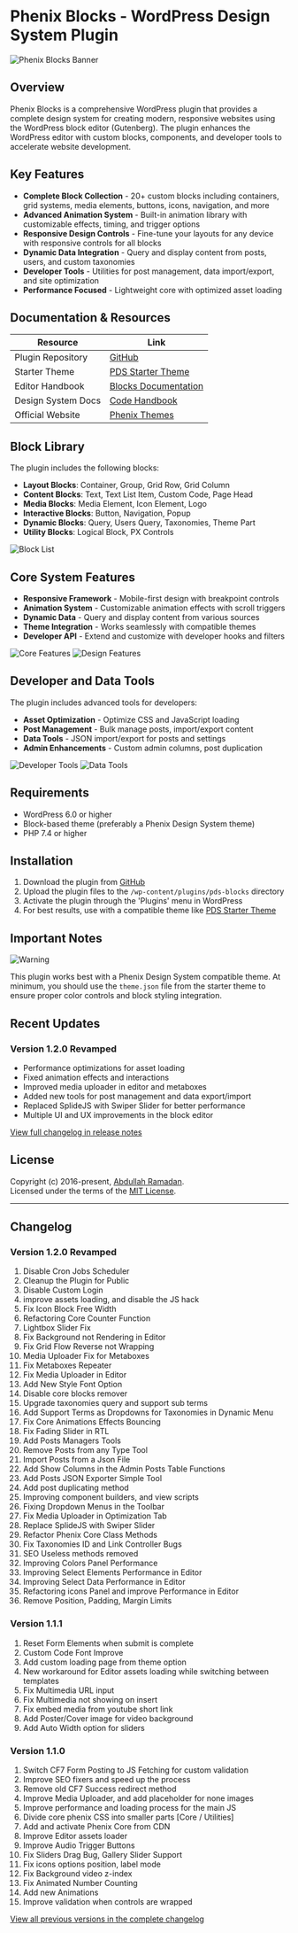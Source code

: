 # Phenix Blocks - WordPress Design System Plugin

![Phenix Blocks Banner](https://phenixthemes.com/px-plugins/pdb-01.png)

## Overview

Phenix Blocks is a comprehensive WordPress plugin that provides a complete design system for creating modern, responsive websites using the WordPress block editor (Gutenberg). The plugin enhances the WordPress editor with custom blocks, components, and developer tools to accelerate website development.

## Key Features

- **Complete Block Collection** - 20+ custom blocks including containers, grid systems, media elements, buttons, icons, navigation, and more
- **Advanced Animation System** - Built-in animation library with customizable effects, timing, and trigger options
- **Responsive Design Controls** - Fine-tune your layouts for any device with responsive controls for all blocks
- **Dynamic Data Integration** - Query and display content from posts, users, and custom taxonomies
- **Developer Tools** - Utilities for post management, data import/export, and site optimization
- **Performance Focused** - Lightweight core with optimized asset loading

## Documentation & Resources

| Resource | Link |
|---|---|
| Plugin Repository | [GitHub](https://github.com/EngCode/phenix-blocks) |
| Starter Theme | [PDS Starter Theme](https://github.com/EngCode/pds-starter-free) |
| Editor Handbook | [Blocks Documentation](https://phenixthemes.notion.site/Phenix-Blocks-Documentation-b7ae033ce7484e8f98209d7587a94792?pvs=74) |
| Design System Docs | [Code Handbook](https://phenixthemes.notion.site/Phenix-Design-System-efcfa4d3839946989a4f94ee5e0480c3?pvs=74) |
| Official Website | [Phenix Themes](https://phenixthemes.com/demo/) |

## Block Library

The plugin includes the following blocks:

- **Layout Blocks**: Container, Group, Grid Row, Grid Column
- **Content Blocks**: Text, Text List Item, Custom Code, Page Head
- **Media Blocks**: Media Element, Icon Element, Logo
- **Interactive Blocks**: Button, Navigation, Popup
- **Dynamic Blocks**: Query, Users Query, Taxonomies, Theme Part
- **Utility Blocks**: Logical Block, PX Controls

![Block List](https://phenixthemes.com/px-plugins/block-list.png)

## Core System Features

- **Responsive Framework** - Mobile-first design with breakpoint controls
- **Animation System** - Customizable animation effects with scroll triggers
- **Dynamic Data** - Query and display content from various sources
- **Theme Integration** - Works seamlessly with compatible themes
- **Developer API** - Extend and customize with developer hooks and filters

![Core Features](https://phenixthemes.com/px-plugins/features-1.png)
![Design Features](https://phenixthemes.com/px-plugins/features-2.png)

## Developer and Data Tools

The plugin includes advanced tools for developers:

- **Asset Optimization** - Optimize CSS and JavaScript loading
- **Post Management** - Bulk manage posts, import/export content
- **Data Tools** - JSON import/export for posts and settings
- **Admin Enhancements** - Custom admin columns, post duplication

![Developer Tools](https://phenixthemes.com/px-plugins/pdb-09.png)
![Data Tools](https://phenixthemes.com/px-plugins/pdb-15.png)

## Requirements

- WordPress 6.0 or higher
- Block-based theme (preferably a Phenix Design System theme)
- PHP 7.4 or higher

## Installation

1. Download the plugin from [GitHub](https://github.com/EngCode/phenix-blocks)
2. Upload the plugin files to the `/wp-content/plugins/pds-blocks` directory
3. Activate the plugin through the 'Plugins' menu in WordPress
4. For best results, use with a compatible theme like [PDS Starter Theme](https://github.com/EngCode/pds-starter-free)

## Important Notes

![Warning](https://phenixthemes.com/px-plugins/pdb-07.jpeg)

This plugin works best with a Phenix Design System compatible theme. At minimum, you should use the `theme.json` file from the starter theme to ensure proper color controls and block styling integration.

## Recent Updates

### Version 1.2.0 Revamped
- Performance optimizations for asset loading
- Fixed animation effects and interactions
- Improved media uploader in editor and metaboxes
- Added new tools for post management and data export/import
- Replaced SplideJS with Swiper Slider for better performance
- Multiple UI and UX improvements in the block editor

[View full changelog in release notes](#changelog)

## License

Copyright (c) 2016-present, [Abdullah Ramadan](https://phenixthemes.com/abdullah-ramadan).  
Licensed under the terms of the [MIT License](https://opensource.org/licenses/MIT).

---

## <a name="changelog"></a>Changelog

### Version 1.2.0 Revamped
1. Disable Cron Jobs Scheduler
2. Cleanup the Plugin for Public
3. Disable Custom Login
4. improve assets loading, and disable the JS hack
5. Fix Icon Block Free Width
6. Refactoring Core Counter Function
7. Lightbox Slider Fix
8. Fix Background not Rendering in Editor
9. Fix Grid Flow Reverse not Wrapping
10. Media Uploader Fix for Metaboxes
11. Fix Metaboxes Repeater
12. Fix Media Uploader in Editor
13. Add New Style Font Option
14. Disable core blocks remover
15. Upgrade taxonomies query and support sub terms
16. Add Support Terms as Dropdowns for Taxonomies in Dynamic Menu
17. Fix Core Animations Effects Bouncing
18. Fix Fading Slider in RTL
19. Add Posts Managers Tools
20. Remove Posts from any Type Tool
21. Import Posts from a Json File
22. Add Show Columns in the Admin Posts Table Functions
23. Add Posts JSON Exporter Simple Tool
24. Add post duplicating method
25. Improving component builders, and view scripts
26. Fixing Dropdown Menus in the Toolbar
27. Fix Media Uploader in Optimization Tab
28. Replace SplideJS with Swiper Slider
29. Refactor Phenix Core Class Methods
30. Fix Taxonomies ID and Link Controller Bugs
31. SEO Useless methods removed
32. Improving Colors Panel Performance
33. Improving Select Elements Performance in Editor
34. Improving Select Data Performance in Editor
35. Refactoring icons Panel and improve Performance in Editor
36. Remove Position, Padding, Margin Limits

### Version 1.1.1
1. Reset Form Elements when submit is complete
2. Custom Code Font Improve
3. Add custom loading page from theme option
4. New workaround for Editor assets loading while switching between templates
5. Fix Multimedia URL input
6. Fix Multimedia not showing on insert
7. Fix embed media from youtube short link
8. Add Poster/Cover image for video background
9. Add Auto Width option for sliders

### Version 1.1.0
1. Switch CF7 Form Posting to JS Fetching for custom validation
2. Improve SEO fixers and speed up the process
3. Remove old CF7 Success redirect method
4. Improve Media Uploader, and add placeholder for none images
5. Improve performance and loading process for the main JS
6. Divide core phenix CSS into smaller parts [Core / Utilities]
7. Add and activate Phenix Core from CDN
8. Improve Editor assets loader
9. Improve Audio Trigger Buttons
10. Fix Sliders Drag Bug, Gallery Slider Support
11. Fix icons options position, label mode
12. Fix Background video z-index
13. Fix Animated Number Counting
14. Add new Animations
15. Improve validation when controls are wrapped

[View all previous versions in the complete changelog](https://github.com/EngCode/phenix-blocks/blob/main/readme.txt)